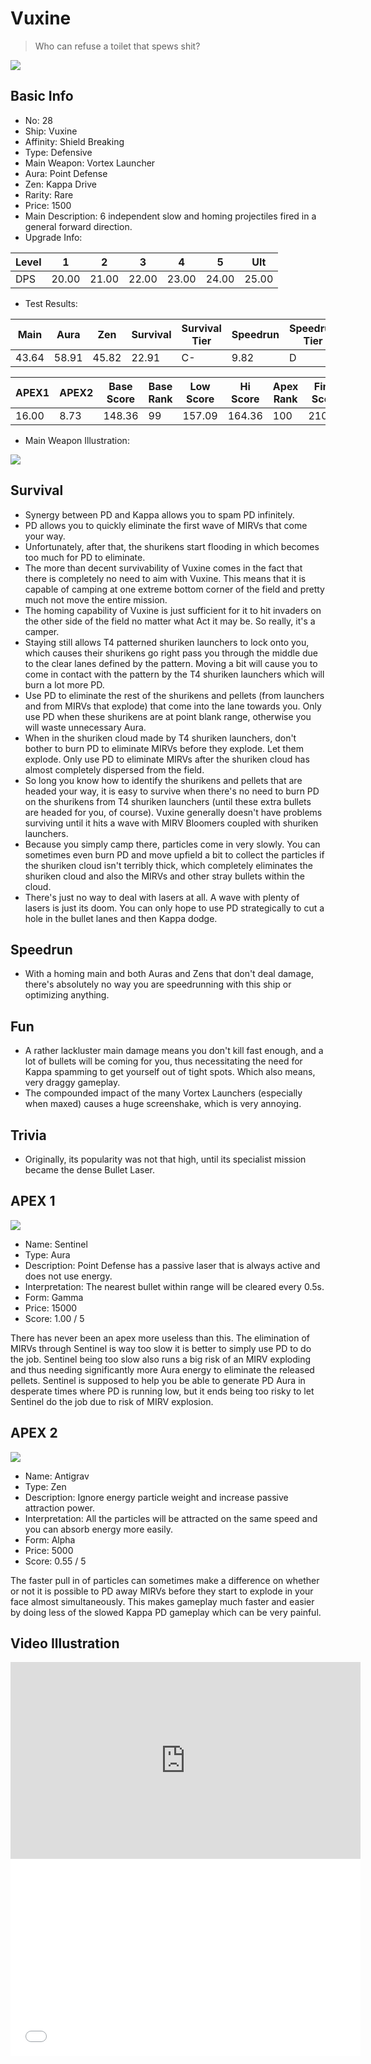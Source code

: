 # Vuxine

> Who can refuse a toilet that spews shit?

<img src="/ships/ship_28.png" style={{zoom:1}}/>

## Basic Info

- No: 28
- Ship: Vuxine
- Affinity: Shield Breaking
- Type: Defensive
- Main Weapon: Vortex Launcher
- Aura: Point Defense
- Zen: Kappa Drive
- Rarity: Rare
- Price: 1500
- Main Description: 6 independent slow and homing projectiles fired in a general forward direction.
- Upgrade Info: 

| Level | 1 | 2 | 3 | 4 | 5 | Ult |
|--|--|--|--|--|--|--|
| DPS | 20.00 | 21.00 | 22.00 | 23.00 | 24.00 | 25.00 |

- Test Results: 

| Main | Aura | Zen | Survival | Survival Tier | Speedrun | Speedrun Tier | Fun | Fun Tier |
|--|--|--|--|--|--|--|--|--|
| 43.64 | 58.91 | 45.82 | 22.91 | C- | 9.82 | D | 13.64 | D |

| APEX1 | APEX2 | Base Score | Base Rank | Low Score | Hi Score | Apex Rank | Final Score | FinalRank |
|--|--|--|--|--|--|--|--|--|
| 16.00 | 8.73 | 148.36 | 99 | 157.09 | 164.36 | 100 | 210.73 | 100 |

- Main Weapon Illustration:

<img src="/illustration/main_28.gif" style={{zoom:1}}/>

## Survival

- Synergy between PD and Kappa allows you to spam PD infinitely.
- PD allows you to quickly eliminate the first wave of MIRVs that come your way.
- Unfortunately, after that, the shurikens start flooding in which becomes too much for PD to eliminate.
- The more than decent survivability of Vuxine comes in the fact that there is completely no need to aim with Vuxine. This means that it is capable of camping at one extreme bottom corner of the field and pretty much not move the entire mission.
- The homing capability of Vuxine is just sufficient for it to hit invaders on the other side of the field no matter what Act it may be. So really, it's a camper.
- Staying still allows T4 patterned shuriken launchers to lock onto you, which causes their shurikens go right pass you through the middle due to the clear lanes defined by the pattern. Moving a bit will cause you to come in contact with the pattern by the T4 shuriken launchers which will burn a lot more PD.
- Use PD to eliminate the rest of the shurikens and pellets (from launchers and from MIRVs that explode) that come into the lane towards you. Only use PD when these shurikens are at point blank range, otherwise you will waste unnecessary Aura.
- When in the shuriken cloud made by T4 shuriken launchers, don't bother to burn PD to eliminate MIRVs before they explode. Let them explode. Only use PD to eliminate MIRVs after the shuriken cloud has almost completely dispersed from the field.
- So long you know how to identify the shurikens and pellets that are headed your way, it is easy to survive when there's no need to burn PD on the shurikens from T4 shuriken launchers (until these extra bullets are headed for you, of course). Vuxine generally doesn't have problems surviving until it hits a wave with MIRV Bloomers coupled with shuriken launchers.
- Because you simply camp there, particles come in very slowly. You can sometimes even burn PD and move upfield a bit to collect the particles if the shuriken cloud isn't terribly thick, which completely eliminates the shuriken cloud and also the MIRVs and other stray bullets within the cloud.
- There's just no way to deal with lasers at all. A wave with plenty of lasers is just its doom. You can only hope to use PD strategically to cut a hole in the bullet lanes and then Kappa dodge.

## Speedrun

- With a homing main and both Auras and Zens that don't deal damage, there's absolutely no way you are speedrunning with this ship or optimizing anything.

## Fun

- A rather lackluster main damage means you don't kill fast enough, and a lot of bullets will be coming for you, thus necessitating the need for Kappa spamming to get yourself out of tight spots. Which also means, very draggy gameplay.
- The compounded impact of the many Vortex Launchers (especially when maxed) causes a huge screenshake, which is very annoying.

## Trivia

- Originally, its popularity was not that high, until its specialist mission became the dense Bullet Laser.

## APEX 1

<img src="/ships/ship_28_apex_1.png" style={{zoom:1}}/>

- Name: Sentinel
- Type: Aura
- Description: Point Defense has a passive laser that is always active and does not use energy.
- Interpretation: The nearest bullet within range will be cleared every 0.5s.
- Form: Gamma
- Price: 15000
- Score: 1.00 / 5

There has never been an apex more useless than this. The elimination of MIRVs through Sentinel is way too slow it is better to simply use PD to do the job. Sentinel being too slow also runs a big risk of an MIRV exploding and thus needing significantly more Aura energy to eliminate the released pellets. Sentinel is supposed to help you be able to generate PD Aura in desperate times where PD is running low, but it ends being too risky to let Sentinel do the job due to risk of MIRV explosion.

## APEX 2

<img src="/ships/ship_28_apex_2.png" style={{zoom:1}}/>

- Name: Antigrav
- Type: Zen
- Description: Ignore energy particle weight and increase passive attraction power.
- Interpretation: All the particles will be attracted on the same speed and you can absorb energy more easily.
- Form: Alpha
- Price: 5000
- Score: 0.55 / 5

The faster pull in of particles can sometimes make a difference on whether or not it is possible to PD away MIRVs before they start to explode in your face almost simultaneously. This makes gameplay much faster and easier by doing less of the slowed Kappa PD gameplay which can be very painful.

## Video Illustration

<iframe width="560" height="315" src="https://www.youtube.com/embed/FpXxeJIje_M?si=NNnh_0SLaN2eyVQ9" title="YouTube video player" frameborder="0" allow="accelerometer; autoplay; clipboard-write; encrypted-media; gyroscope; picture-in-picture; web-share" referrerpolicy="strict-origin-when-cross-origin" allowfullscreen></iframe>

<br/>

<iframe width="560" height="315" src="//player.bilibili.com/player.html?aid=496519149&bvid=BV13K411a7Bj&cid=1414171759&p=1&autoplay=false" scrolling="no" border="0" frameborder="no" allow="accelerometer; autoplay; clipboard-write; encrypted-media; gyroscope; picture-in-picture; web-share" framespacing="0" allowfullscreen="true"> </iframe>